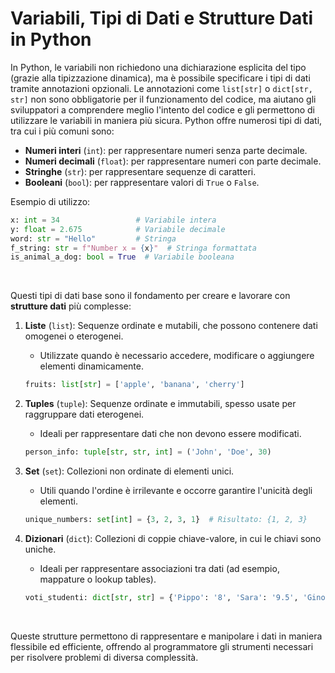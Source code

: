 # Variabili, Tipi di Dati e Strutture Dati in Python

In Python, le variabili non richiedono una dichiarazione esplicita del tipo (grazie alla tipizzazione dinamica), ma è possibile specificare i tipi di dati tramite annotazioni opzionali.
Le annotazioni come `list[str]` o `dict[str, str]` non sono obbligatorie per il funzionamento del codice, ma aiutano gli sviluppatori a comprendere meglio l'intento del codice e gli permettono di utilizzare le variabili in maniera più sicura.
Python offre numerosi tipi di dati, tra cui i più comuni sono:
- **Numeri interi** (`int`): per rappresentare numeri senza parte decimale.
- **Numeri decimali** (`float`): per rappresentare numeri con parte decimale.
- **Stringhe** (`str`): per rappresentare sequenze di caratteri.
- **Booleani** (`bool`): per rappresentare valori di `True` o `False`.

Esempio di utilizzo:
```python
x: int = 34                 # Variabile intera
y: float = 2.675            # Variabile decimale
word: str = "Hello"         # Stringa
f_string: str = f"Number x = {x}"  # Stringa formattata
is_animal_a_dog: bool = True  # Variabile booleana
```

<br/>

Questi tipi di dati base sono il fondamento per creare e lavorare con **strutture dati** più complesse:
1. **Liste** (`list`): Sequenze ordinate e mutabili, che possono contenere dati omogenei o eterogenei.
    - Utilizzate quando è necessario accedere, modificare o aggiungere elementi dinamicamente.
    ```python
    fruits: list[str] = ['apple', 'banana', 'cherry']
    ```

2. **Tuples** (`tuple`): Sequenze ordinate e immutabili, spesso usate per raggruppare dati eterogenei.
    - Ideali per rappresentare dati che non devono essere modificati.
    ```python
    person_info: tuple[str, str, int] = ('John', 'Doe', 30)
    ```

3. **Set** (`set`): Collezioni non ordinate di elementi unici.
    - Utili quando l'ordine è irrilevante e occorre garantire l'unicità degli elementi.
    ```python
    unique_numbers: set[int] = {3, 2, 3, 1}  # Risultato: {1, 2, 3}
    ```

4. **Dizionari** (`dict`): Collezioni di coppie chiave-valore, in cui le chiavi sono uniche.
    - Ideali per rappresentare associazioni tra dati (ad esempio, mappature o lookup tables).
    ```python
    voti_studenti: dict[str, str] = {'Pippo': '8', 'Sara': '9.5', 'Gino': '6'}
    ```

<br/>

Queste strutture permettono di rappresentare e manipolare i dati in maniera flessibile ed efficiente, offrendo al programmatore gli strumenti necessari per risolvere problemi di diversa complessità.